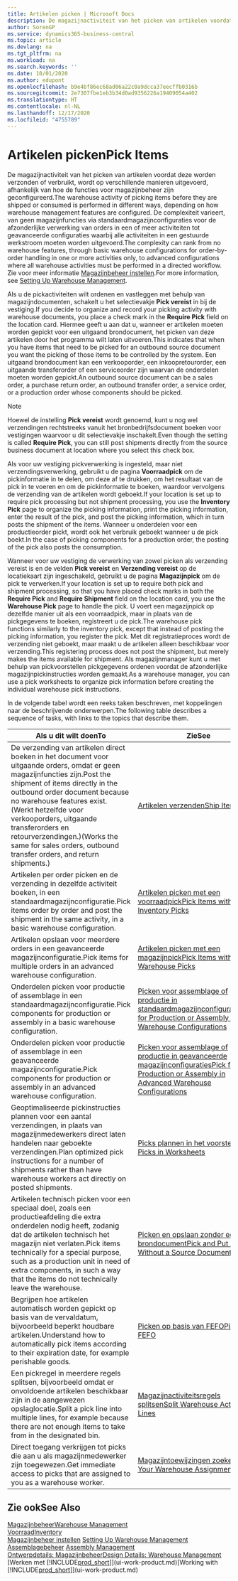 ```yaml
---
title: Artikelen picken | Microsoft Docs
description: De magazijnactiviteit van het picken van artikelen voordat deze worden verzonden of verbruikt, wordt op verschillende manieren uitgevoerd, afhankelijk van hoe de functies voor magazijnbeheer zijn geconfigureerd. De complexiteit van de instelling varieert, van geen magazijnfuncties via standaardmagazijnconfiguraties voor de afzonderlijke verwerking van orders in een of meer activiteiten tot geavanceerde configuraties waarbij alle activiteiten in een gestuurde werkstroom moeten worden uitgevoerd.
author: SorenGP
ms.service: dynamics365-business-central
ms.topic: article
ms.devlang: na
ms.tgt_pltfrm: na
ms.workload: na
ms.search.keywords: ''
ms.date: 10/01/2020
ms.author: edupont
ms.openlocfilehash: b9e4bf86ec68ad06a22c0a9dcca37eecffb0316b
ms.sourcegitcommit: 2e7307fbe1eb3b34d0ad9356226a19409054a402
ms.translationtype: HT
ms.contentlocale: nl-NL
ms.lasthandoff: 12/17/2020
ms.locfileid: "4755789"
---
```

# <a name="pick-items"></a><span data-ttu-id="68e73-104">Artikelen picken</span><span class="sxs-lookup"><span data-stu-id="68e73-104">Pick Items</span></span>

<span data-ttu-id="68e73-105">De magazijnactiviteit van het picken van artikelen voordat deze worden verzonden of verbruikt, wordt op verschillende manieren uitgevoerd, afhankelijk van hoe de functies voor magazijnbeheer zijn geconfigureerd.</span><span class="sxs-lookup"><span data-stu-id="68e73-105">The warehouse activity of picking items before they are shipped or consumed is performed in different ways, depending on how warehouse management features are configured.</span></span> <span data-ttu-id="68e73-106">De complexiteit varieert, van geen magazijnfuncties via standaardmagazijnconfiguraties voor de afzonderlijke verwerking van orders in een of meer activiteiten tot geavanceerde configuraties waarbij alle activiteiten in een gestuurde werkstroom moeten worden uitgevoerd.</span><span class="sxs-lookup"><span data-stu-id="68e73-106">The complexity can rank from no warehouse features, through basic warehouse configurations for order-by-order handling in one or more activities only, to advanced configurations where all warehouse activities must be performed in a directed workflow.</span></span> <span data-ttu-id="68e73-107">Zie voor meer informatie [Magazijnbeheer instellen](warehouse-setup-warehouse.md).</span><span class="sxs-lookup"><span data-stu-id="68e73-107">For more information, see [Setting Up Warehouse Management](warehouse-setup-warehouse.md).</span></span>

<span data-ttu-id="68e73-108">Als u de pickactiviteiten wilt ordenen en vastleggen met behulp van magazijndocumenten, schakelt u het selectievakje **Pick vereist** in bij de vestiging.</span><span class="sxs-lookup"><span data-stu-id="68e73-108">If you decide to organize and record your picking activity with warehouse documents, you place a check mark in the **Require Pick** field on the location card.</span></span> <span data-ttu-id="68e73-109">Hiermee geeft u aan dat u, wanneer er artikelen moeten worden gepickt voor een uitgaand brondocument, het picken van deze artikelen door het programma wilt laten uitvoeren.</span><span class="sxs-lookup"><span data-stu-id="68e73-109">This indicates that when you have items that need to be picked for an outbound source document you want the picking of those items to be controlled by the system.</span></span> <span data-ttu-id="68e73-110">Een uitgaand brondocument kan een verkooporder, een inkoopretourorder, een uitgaande transferorder of een serviceorder zijn waarvan de onderdelen moeten worden gepickt.</span><span class="sxs-lookup"><span data-stu-id="68e73-110">An outbound source document can be a sales order, a purchase return order, an outbound transfer order, a service order, or a production order whose components should be picked.</span></span>

> [!NOTE]
> <span data-ttu-id="68e73-111">Hoewel de instelling **Pick vereist** wordt genoemd, kunt u nog wel verzendingen rechtstreeks vanuit het bronbedrijfsdocument boeken voor vestigingen waarvoor u dit selectievakje inschakelt.</span><span class="sxs-lookup"><span data-stu-id="68e73-111">Even though the setting is called **Require Pick**, you can still post shipments directly from the source business document at location where you select this check box.</span></span>

<span data-ttu-id="68e73-112">Als voor uw vestiging pickverwerking is ingesteld, maar niet verzendingsverwerking, gebruikt u de pagina **Voorraadpick** om de pickinformatie in te delen, om deze af te drukken, om het resultaat van de pick in te voeren en om de pickinformatie te boeken, waardoor vervolgens de verzending van de artikelen wordt geboekt.</span><span class="sxs-lookup"><span data-stu-id="68e73-112">If your location is set up to require pick processing but not shipment processing, you use the **Inventory Pick** page to organize the picking information, print the picking information, enter the result of the pick, and post the picking information, which in turn posts the shipment of the items.</span></span> <span data-ttu-id="68e73-113">Wanneer u onderdelen voor een productieorder pickt, wordt ook het verbruik geboekt wanneer u de pick boekt.</span><span class="sxs-lookup"><span data-stu-id="68e73-113">In the case of picking components for a production order, the posting of the pick also posts the consumption.</span></span>

<span data-ttu-id="68e73-114">Wanneer voor uw vestiging de verwerking van zowel picken als verzending vereist is en de velden **Pick vereist** en **Verzending vereist** op de locatiekaart zijn ingeschakeld, gebruikt u de pagina **Magazijnpick** om de pick te verwerken.</span><span class="sxs-lookup"><span data-stu-id="68e73-114">If your location is set up to require both pick and shipment processing, so that you have placed check marks in both the **Require Pick** and **Require Shipment** field on the location card, you use the **Warehouse Pick** page to handle the pick.</span></span> <span data-ttu-id="68e73-115">U voert een magazijnpick op dezelfde manier uit als een voorraadpick, maar in plaats van de pickgegevens te boeken, registreert u de pick.</span><span class="sxs-lookup"><span data-stu-id="68e73-115">The warehouse pick functions similarly to the inventory pick, except that instead of posting the picking information, you register the pick.</span></span> <span data-ttu-id="68e73-116">Met dit registratieproces wordt de verzending niet geboekt, maar maakt u de artikelen alleen beschikbaar voor verzending.</span><span class="sxs-lookup"><span data-stu-id="68e73-116">This registering process does not post the shipment, but merely makes the items available for shipment.</span></span> <span data-ttu-id="68e73-117">Als magazijnmanager kunt u met behulp van pickvoorstellen pickgegevens ordenen voordat de afzonderlijke magazijnpickinstructies worden gemaakt.</span><span class="sxs-lookup"><span data-stu-id="68e73-117">As a warehouse manager, you can use a pick worksheets to organize pick information before creating the individual warehouse pick instructions.</span></span>

<span data-ttu-id="68e73-118">In de volgende tabel wordt een reeks taken beschreven, met koppelingen naar de beschrijvende onderwerpen.</span><span class="sxs-lookup"><span data-stu-id="68e73-118">The following table describes a sequence of tasks, with links to the topics that describe them.</span></span>   

|<span data-ttu-id="68e73-119">**Als u dit wilt doen**</span><span class="sxs-lookup"><span data-stu-id="68e73-119">**To**</span></span>|<span data-ttu-id="68e73-120">**Zie**</span><span class="sxs-lookup"><span data-stu-id="68e73-120">**See**</span></span>|
|------------|-------------|  
|<span data-ttu-id="68e73-121">De verzending van artikelen direct boeken in het document voor uitgaande orders, omdat er geen magazijnfuncties zijn.</span><span class="sxs-lookup"><span data-stu-id="68e73-121">Post the shipment of items directly in the outbound order document because no warehouse features exist.</span></span> <span data-ttu-id="68e73-122">(Werkt hetzelfde voor verkooporders, uitgaande transferorders en retourverzendingen.)</span><span class="sxs-lookup"><span data-stu-id="68e73-122">(Works the same for sales orders, outbound transfer orders, and return shipments.)</span></span>|[<span data-ttu-id="68e73-123">Artikelen verzenden</span><span class="sxs-lookup"><span data-stu-id="68e73-123">Ship Items</span></span>](warehouse-how-ship-items.md)|  
|<span data-ttu-id="68e73-124">Artikelen per order picken en de verzending in dezelfde activiteit boeken, in een standaardmagazijnconfiguratie.</span><span class="sxs-lookup"><span data-stu-id="68e73-124">Pick items order by order and post the shipment in the same activity, in a basic warehouse configuration.</span></span>|[<span data-ttu-id="68e73-125">Artikelen picken met een voorraadpick</span><span class="sxs-lookup"><span data-stu-id="68e73-125">Pick Items with Inventory Picks</span></span>](warehouse-how-to-pick-items-with-inventory-picks.md)|
|<span data-ttu-id="68e73-126">Artikelen opslaan voor meerdere orders in een geavanceerde magazijnconfiguratie.</span><span class="sxs-lookup"><span data-stu-id="68e73-126">Pick items for multiple orders in an advanced warehouse configuration.</span></span>|[<span data-ttu-id="68e73-127">Artikelen picken met een magazijnpick</span><span class="sxs-lookup"><span data-stu-id="68e73-127">Pick Items with Warehouse Picks</span></span>](warehouse-how-to-pick-items-for-warehouse-shipment.md)|  
|<span data-ttu-id="68e73-128">Onderdelen picken voor productie of assemblage in een standaardmagazijnconfiguratie.</span><span class="sxs-lookup"><span data-stu-id="68e73-128">Pick components for production or assembly in a basic warehouse configuration.</span></span>|[<span data-ttu-id="68e73-129">Picken voor assemblage of productie in standaardmagazijnconfiguraties</span><span class="sxs-lookup"><span data-stu-id="68e73-129">Pick for Production or Assembly in Basic Warehouse Configurations</span></span>](warehouse-how-to-pick-for-production.md)|
|<span data-ttu-id="68e73-130">Onderdelen picken voor productie of assemblage in een geavanceerde magazijnconfiguratie.</span><span class="sxs-lookup"><span data-stu-id="68e73-130">Pick components for production or assembly in an advanced warehouse configuration.</span></span>|[<span data-ttu-id="68e73-131">Picken voor assemblage of productie in geavanceerde magazijnconfiguraties</span><span class="sxs-lookup"><span data-stu-id="68e73-131">Pick for Production or Assembly in Advanced Warehouse Configurations</span></span>](warehouse-how-to-pick-for-internal-operations-in-advanced-warehousing.md)|  
|<span data-ttu-id="68e73-132">Geoptimaliseerde pickinstructies plannen voor een aantal verzendingen, in plaats van magazijnmedewerkers direct laten handelen naar geboekte verzendingen.</span><span class="sxs-lookup"><span data-stu-id="68e73-132">Plan optimized pick instructions for a number of shipments rather than have warehouse workers act directly on posted shipments.</span></span>|[<span data-ttu-id="68e73-133">Picks plannen in het voorstel</span><span class="sxs-lookup"><span data-stu-id="68e73-133">Plan Picks in Worksheets</span></span>](warehouse-how-to-plan-picks-in-worksheets.md)|  
|<span data-ttu-id="68e73-134">Artikelen technisch picken voor een speciaal doel, zoals een productieafdeling die extra onderdelen nodig heeft, zodanig dat de artikelen technisch het magazijn niet verlaten.</span><span class="sxs-lookup"><span data-stu-id="68e73-134">Pick items technically for a special purpose, such as a production unit in need of extra components, in such a way that the items do not technically leave the warehouse.</span></span>|[<span data-ttu-id="68e73-135">Picken en opslaan zonder een brondocument</span><span class="sxs-lookup"><span data-stu-id="68e73-135">Pick and Put Away Without a Source Document</span></span>](warehouse-how-to-create-put-aways-from-internal-put-aways.md)|
|<span data-ttu-id="68e73-136">Begrijpen hoe artikelen automatisch worden gepickt op basis van de vervaldatum, bijvoorbeeld beperkt houdbare artikelen.</span><span class="sxs-lookup"><span data-stu-id="68e73-136">Understand how to automatically pick items according to their expiration date, for example perishable goods.</span></span>|[<span data-ttu-id="68e73-137">Picken op basis van FEFO</span><span class="sxs-lookup"><span data-stu-id="68e73-137">Picking By FEFO</span></span>](warehouse-picking-by-fefo.md)|
|<span data-ttu-id="68e73-138">Een pickregel in meerdere regels splitsen, bijvoorbeeld omdat er onvoldoende artikelen beschikbaar zijn in de aangewezen opslaglocatie.</span><span class="sxs-lookup"><span data-stu-id="68e73-138">Split a pick line into multiple lines, for example because there are not enough items to take from in the designated bin.</span></span>|[<span data-ttu-id="68e73-139">Magazijnactiviteitsregels splitsen</span><span class="sxs-lookup"><span data-stu-id="68e73-139">Split Warehouse Activity Lines</span></span>](warehouse-how-to-split-warehouse-activity-lines.md)|
|<span data-ttu-id="68e73-140">Direct toegang verkrijgen tot picks die aan u als magazijnmedewerker zijn toegewezen.</span><span class="sxs-lookup"><span data-stu-id="68e73-140">Get immediate access to picks that are assigned to you as a warehouse worker.</span></span>|[<span data-ttu-id="68e73-141">Magazijntoewijzingen zoeken</span><span class="sxs-lookup"><span data-stu-id="68e73-141">Find Your Warehouse Assignments</span></span>](warehouse-how-to-find-your-warehouse-assignments.md)|  

## <a name="see-also"></a><span data-ttu-id="68e73-142">Zie ook</span><span class="sxs-lookup"><span data-stu-id="68e73-142">See Also</span></span>  
[<span data-ttu-id="68e73-143">Magazijnbeheer</span><span class="sxs-lookup"><span data-stu-id="68e73-143">Warehouse Management</span></span>](warehouse-manage-warehouse.md)  
[<span data-ttu-id="68e73-144">Voorraad</span><span class="sxs-lookup"><span data-stu-id="68e73-144">Inventory</span></span>](inventory-manage-inventory.md)  
<span data-ttu-id="68e73-145">[Magazijnbeheer instellen](warehouse-setup-warehouse.md)   </span><span class="sxs-lookup"><span data-stu-id="68e73-145">[Setting Up Warehouse Management](warehouse-setup-warehouse.md)   </span></span>  
<span data-ttu-id="68e73-146">[Assemblagebeheer](assembly-assemble-items.md)  </span><span class="sxs-lookup"><span data-stu-id="68e73-146">[Assembly Management](assembly-assemble-items.md)  </span></span>  
[<span data-ttu-id="68e73-147">Ontwerpdetails: Magazijnbeheer</span><span class="sxs-lookup"><span data-stu-id="68e73-147">Design Details: Warehouse Management</span></span>](design-details-warehouse-management.md)  
<span data-ttu-id="68e73-148">[Werken met [!INCLUDE[prod_short](includes/prod_short.md)]](ui-work-product.md)</span><span class="sxs-lookup"><span data-stu-id="68e73-148">[Working with [!INCLUDE[prod_short](includes/prod_short.md)]](ui-work-product.md)</span></span>

